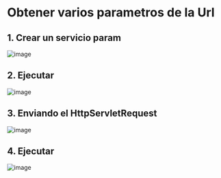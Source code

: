 # Obtener varios parametros de la Url

## 1. Crear un servicio param

![image](https://user-images.githubusercontent.com/31961588/218347289-0bdb56ab-39b0-416d-a153-74a5d1a8803a.png)


## 2. Ejecutar 

![image](https://user-images.githubusercontent.com/31961588/218347433-c17dc53a-10fe-4e68-93b1-e9d61fdd9137.png)


## 3. Enviando el HttpServletRequest

![image](https://user-images.githubusercontent.com/31961588/218347488-e9143582-908f-4587-aa83-31a17f4e8ea5.png)

## 4. Ejecutar

![image](https://user-images.githubusercontent.com/31961588/218347558-6bcbc2ca-df62-45a1-94cd-ce57b0a55a80.png)
